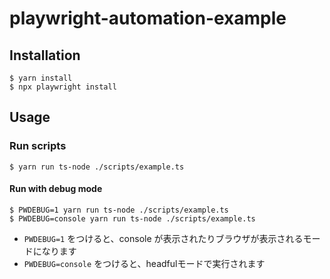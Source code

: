# playwright-automation-example

## Installation

```shell
$ yarn install
$ npx playwright install 
```

## Usage

### Run scripts

```shell
$ yarn run ts-node ./scripts/example.ts
```

#### Run with debug mode

```shell
$ PWDEBUG=1 yarn run ts-node ./scripts/example.ts
$ PWDEBUG=console yarn run ts-node ./scripts/example.ts
```

- `PWDEBUG=1` をつけると、console が表示されたりブラウザが表示されるモードになります
- `PWDEBUG=console` をつけると、headfulモードで実行されます

